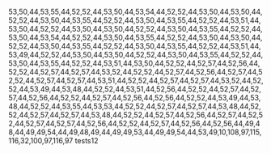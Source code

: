 53,50,44,53,55,44,52,52,44,53,50,44,53,54,44,52,52,44,53,50,44,53,50,44,52,52,44,53,50,44,53,55,44,52,52,44,53,50,44,53,55,44,52,52,44,53,51,44,53,50,44,52,52,44,53,50,44,53,50,44,52,52,44,53,50,44,53,55,44,52,52,44,53,50,44,53,54,44,52,52,44,53,50,44,53,55,44,52,52,44,53,50,44,53,50,44,52,52,44,53,50,44,53,55,44,52,52,44,53,50,44,53,55,44,52,52,44,53,51,44,53,49,44,52,52,44,53,50,44,53,50,44,52,52,44,53,50,44,53,55,44,52,52,44,53,50,44,53,55,44,52,52,44,53,51,44,53,50,44,52,52,44,52,57,44,52,56,44,52,52,44,52,57,44,52,57,44,53,52,44,52,52,44,52,57,44,52,56,44,52,57,44,52,52,44,52,57,44,52,57,44,53,51,44,52,52,44,52,57,44,52,57,44,53,52,44,52,52,44,53,49,44,53,48,44,52,52,44,53,51,44,52,56,44,52,52,44,52,57,44,52,57,44,52,56,44,52,52,44,52,57,44,52,56,44,52,56,44,52,52,44,53,49,44,53,48,44,52,52,44,53,55,44,53,53,44,52,52,44,52,57,44,52,57,44,53,48,44,52,52,44,52,57,44,52,57,44,53,48,44,52,52,44,52,57,44,52,56,44,52,57,44,52,52,44,52,57,44,52,57,44,52,56,44,52,52,44,52,57,44,52,56,44,52,56,44,49,48,44,49,49,54,44,49,48,49,44,49,49,53,44,49,49,54,44,53,49,10,108,97,115,116,32,100,97,116,97
tests12